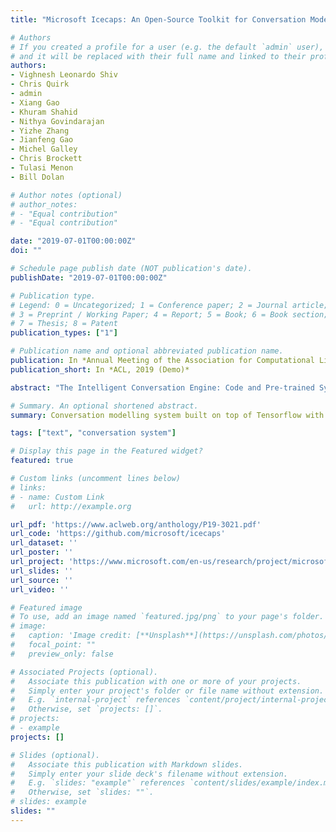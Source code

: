 ```yaml
---
title: "Microsoft Icecaps: An Open-Source Toolkit for Conversation Modeling"

# Authors
# If you created a profile for a user (e.g. the default `admin` user), write the username (folder name) here 
# and it will be replaced with their full name and linked to their profile.
authors:
- Vighnesh Leonardo Shiv
- Chris Quirk
- admin
- Xiang Gao
- Khuram Shahid
- Nithya Govindarajan
- Yizhe Zhang
- Jianfeng Gao
- Michel Galley
- Chris Brockett
- Tulasi Menon
- Bill Dolan

# Author notes (optional)
# author_notes:
# - "Equal contribution"
# - "Equal contribution"

date: "2019-07-01T00:00:00Z"
doi: ""

# Schedule page publish date (NOT publication's date).
publishDate: "2019-07-01T00:00:00Z"

# Publication type.
# Legend: 0 = Uncategorized; 1 = Conference paper; 2 = Journal article;
# 3 = Preprint / Working Paper; 4 = Report; 5 = Book; 6 = Book section;
# 7 = Thesis; 8 = Patent
publication_types: ["1"]

# Publication name and optional abbreviated publication name.
publication: In *Annual Meeting of the Association for Computational Linguistics, 2019 (Demo)*
publication_short: In *ACL, 2019 (Demo)*

abstract: "The Intelligent Conversation Engine: Code and Pre-trained Systems (Microsoft Icecaps) is an upcoming open-source natural language processing repository. Icecaps wraps TensorFlow functionality in a modular component-based architecture, presenting an intuitive and flexible paradigm for constructing sophisticated learning setups. Capabilities include multitask learning between models with shared parameters, upgraded language model decoding features, a range of built-in architectures, and a user-friendly data processing pipeline. The system is targeted toward conversational tasks, exploring diverse response generation, coherence, and knowledge grounding. Icecaps also provides pre-trained conversational models that can be either used directly or loaded for fine-tuning or bootstrapping other models; these models power an online demo of our framework."

# Summary. An optional shortened abstract.
summary: Conversation modelling system built on top of Tensorflow with customizable generation features.

tags: ["text", "conversation system"]

# Display this page in the Featured widget?
featured: true

# Custom links (uncomment lines below)
# links:
# - name: Custom Link
#   url: http://example.org

url_pdf: 'https://www.aclweb.org/anthology/P19-3021.pdf'
url_code: 'https://github.com/microsoft/icecaps'
url_dataset: ''
url_poster: ''
url_project: 'https://www.microsoft.com/en-us/research/project/microsoft-icecaps/'
url_slides: ''
url_source: ''
url_video: ''

# Featured image
# To use, add an image named `featured.jpg/png` to your page's folder. 
# image:
#   caption: 'Image credit: [**Unsplash**](https://unsplash.com/photos/pLCdAaMFLTE)'
#   focal_point: ""
#   preview_only: false

# Associated Projects (optional).
#   Associate this publication with one or more of your projects.
#   Simply enter your project's folder or file name without extension.
#   E.g. `internal-project` references `content/project/internal-project/index.md`.
#   Otherwise, set `projects: []`.
# projects:
# - example
projects: []

# Slides (optional).
#   Associate this publication with Markdown slides.
#   Simply enter your slide deck's filename without extension.
#   E.g. `slides: "example"` references `content/slides/example/index.md`.
#   Otherwise, set `slides: ""`.
# slides: example
slides: ""
---
```


<!-- {{% callout note %}}
Click the *Cite* button above to demo the feature to enable visitors to import publication metadata into their reference management software.
{{% /callout %}}

{{% callout note %}}
Create your slides in Markdown - click the *Slides* button to check out the example.
{{% /callout %}}

Supplementary notes can be added here, including [code, math, and images](https://wowchemy.com/docs/writing-markdown-latex/). -->
